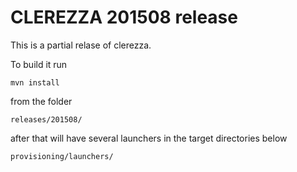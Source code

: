 # CLEREZZA 201508 release

This is a partial relase of clerezza.

To build it run

    mvn install

from the folder

    releases/201508/

after that will have several launchers in the target directories below

    provisioning/launchers/
